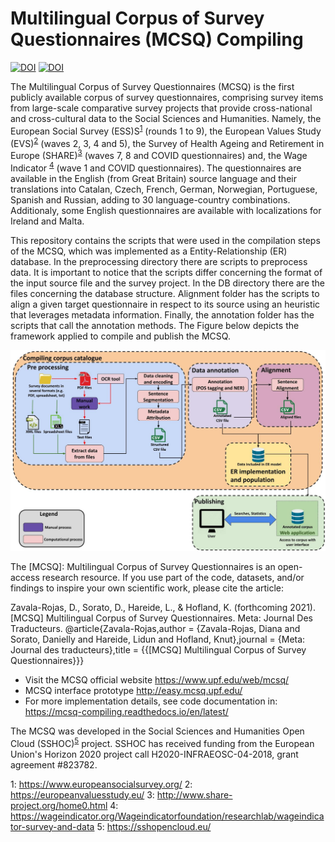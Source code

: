 # Multilingual Corpus of Survey Questionnaires (MCSQ) Compiling
[![DOI](https://zenodo.org/badge/DOI/10.5281/zenodo.4572930.svg)](https://doi.org/10.5281/zenodo.4572930)
[![DOI](https://zenodo.org/badge/DOI/10.5281/zenodo.4628097.svg)](https://doi.org/10.5281/zenodo.4628097)

The Multilingual Corpus of Survey Questionnaires (MCSQ) is the first publicly available corpus of survey questionnaires, comprising survey items from large-scale comparative survey projects that provide cross-national and cross-cultural data to the Social Sciences and Humanities.
Namely, the European Social Survey (ESS)S<sup>[1](#ess)</sup> (rounds 1 to 9), the European Values Study (EVS)<sup>[2](#evs)</sup> (waves 2, 3, 4 and 5), the Survey of Health Ageing and Retirement in Europe (SHARE)<sup>[3](#share)</sup> (waves 7, 8 and COVID questionnaires) and, the Wage Indicator <sup>[4](#wis)</sup> (wave 1 and COVID questionnaires). 
The questionnaires are available in the English (from Great Britain) source language and their translations into Catalan, Czech, French, German, Norwegian, Portuguese, Spanish  and Russian, adding to 30 language-country combinations. Additionaly, some English questionnaires are available with localizations for Ireland and Malta.

This repository contains the scripts that were used in the compilation steps of the MCSQ, which was implemented as a Entity-Relationship (ER) database.
In the preprocessing directory there are scripts to preprocess data. It is important to notice that the scripts differ concerning the format of the input source file and the survey project.
In the DB directory there are the files concerning the database structure.
Alignment folder has the scripts to align a given target questionnaire in respect to its source using an heuristic that leverages metadata information.
Finally, the annotation folder has the scripts that call the annotation methods.
The Figure below depicts the framework applied to compile and publish the MCSQ.

![alt text](framework_v3.jpg)

The [MCSQ]: Multilingual Corpus of Survey Questionnaires is an open-access research resource. 
If you use part of the code, datasets, and/or findings to inspire your own scientific work, please cite the article:

Zavala-Rojas, D., Sorato, D., Hareide, L., & Hofland, K. (forthcoming 2021). [MCSQ] Multilingual Corpus of Survey Questionnaires. Meta: Journal Des Traducteurs.
@article{Zavala-Rojas,author = {Zavala-Rojas, Diana and Sorato, Danielly and Hareide, Lidun and Hofland, Knut},journal = {Meta: Journal des traducteurs},title = {{[MCSQ] Multilingual Corpus of Survey Questionnaires}}}

* Visit the MCSQ official website https://www.upf.edu/web/mcsq/
* MCSQ interface prototype http://easy.mcsq.upf.edu/
* For more implementation details, see code documentation in: https://mcsq-compiling.readthedocs.io/en/latest/

The MCSQ was developed in the Social Sciences and Humanities Open Cloud (SSHOC)<sup>[5](#sshoc)</sup> project. SSHOC has received funding from the European Union's Horizon 2020 project call H2020-INFRAEOSC-04-2018, grant agreement #823782.

<a name="ess">1</a>: https://www.europeansocialsurvey.org/
<a name="evs">2</a>: https://europeanvaluesstudy.eu/
<a name="share">3</a>: http://www.share-project.org/home0.html
<a name="wis">4</a>: https://wageindicator.org/Wageindicatorfoundation/researchlab/wageindicator-survey-and-data
<a name="sshoc">5</a>: https://sshopencloud.eu/